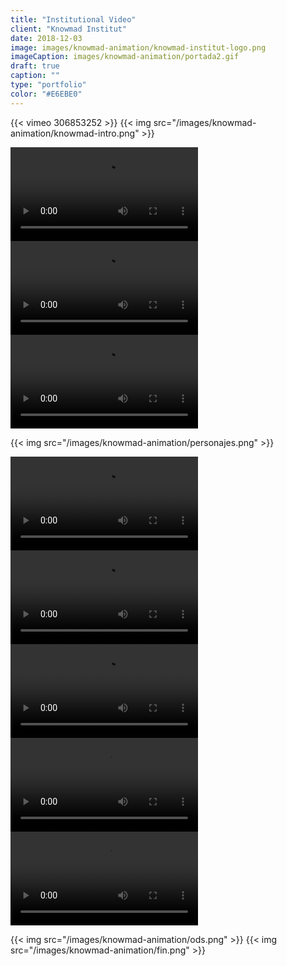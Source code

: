 ```yaml
---
title: "Institutional Video"
client: "Knowmad Institut"
date: 2018-12-03
image: images/knowmad-animation/knowmad-institut-logo.png
imageCaption: images/knowmad-animation/portada2.gif
draft: true
caption: ""
type: "portfolio"
color: "#E6EBE0"
---
```

{{< vimeo 306853252 >}}
{{< img src="/images/knowmad-animation/knowmad-intro.png" >}}

<div class="container">
	<div class="row">
		<div class="col-12 col-lg-4 py-2">
			<div class="embed-responsive embed-responsive-16by9">
				<video autoplay loop>
					<source src="/images/knowmad-animation/es-2.mp4" type="video/mp4">
					Your browser does not support the video tag.
				</video>
			</div>
		</div>
		<div class="col-12 col-lg-4 py-2">
			<div class="embed-responsive embed-responsive-16by9">
				<video autoplay loop>
					<source src="/images/knowmad-animation/es-3.mp4" type="video/mp4">
					Your browser does not support the video tag.
				</video>
			</div>
		</div>
		<div class="col-12 col-lg-4 py-2">
			<div class="embed-responsive embed-responsive-16by9">
				<video autoplay loop>
					<source src="/images/knowmad-animation/es-4.mp4" type="video/mp4">
					Your browser does not support the video tag.
				</video>
			</div>
		</div>
	</div>
</div>

{{< img src="/images/knowmad-animation/personajes.png" >}}

<div class="container">
	<div class="row">
		<div class="col-12 col-lg-4 py-2">
			<div class="embed-responsive embed-responsive-16by9">
				<video autoplay loop>
					<source src="/images/knowmad-animation/es-5.mp4" type="video/mp4">
					Your browser does not support the video tag.
				</video>
			</div>
		</div>
		<div class="col-12 col-lg-4 py-2">
			<div class="embed-responsive embed-responsive-16by9">
				<video autoplay loop>
					<source src="/images/knowmad-animation/es-8.mp4" type="video/mp4">
					Your browser does not support the video tag.
				</video>
			</div>
		</div>
		<div class="col-12 col-lg-4 py-2">
			<div class="embed-responsive embed-responsive-16by9">
				<video autoplay loop>
					<source src="/images/knowmad-animation/es-9-1.mp4" type="video/mp4">
					Your browser does not support the video tag.
				</video>
			</div>
		</div>
	</div>
</div>

<div class="container">
	<div class="row">
		<div class="col-12 col-lg-6 py-2">
			<div class="embed-responsive embed-responsive-16by9">
				<video autoplay loop>
					<source src="/images/knowmad-animation/es-9-2.mp4" type="video/mp4">
					Your browser does not support the video tag.
				</video>
			</div>
		</div>
		<div class="col-12 col-lg-6 py-2">
			<div class="embed-responsive embed-responsive-16by9">
				<video autoplay loop>
					<source src="/images/knowmad-animation/es-9-3.mp4" type="video/mp4">
					Your browser does not support the video tag.
				</video>
			</div>
		</div>
	</div>
</div>

{{< img src="/images/knowmad-animation/ods.png" >}}
{{< img src="/images/knowmad-animation/fin.png" >}}